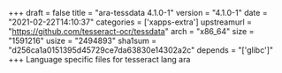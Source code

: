 +++
draft = false
title = "ara-tessdata 4.1.0-1"
version = "4.1.0-1"
date = "2021-02-22T14:10:37"
categories = ['xapps-extra']
upstreamurl = "https://github.com/tesseract-ocr/tessdata"
arch = "x86_64"
size = "1591216"
usize = "2494893"
sha1sum = "d256ca1a0151395d45729ce7da63830e14302a2c"
depends = "['glibc']"
+++
Language specific files for tesseract lang ara